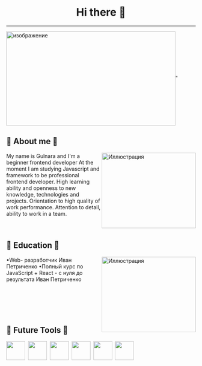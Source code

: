<h1 align="center">Hi there 👋</h1>

<hr>
<img src="https://i.pinimg.com/originals/48/4f/72/484f7219c122ff3d5b7ffd6e3095d299.jpg"  align="center" alt="изображение"  width="450px" height="250px">"

## 💫 About me 💫
<img src="https://i.pinimg.com/originals/55/7d/d6/557dd6dad96f28ec985dd44c5b8a16bf.jpg" 
  alt="Иллюстрация" align="right" width="250px" height="200px">

 
My name is Gulnara and I'm a beginner frontend developer 
At the moment I am studying Javascript and framework to be professional frontend developer.
High learning ability and openness to new knowledge, technologies and projects.
Orientation to high quality of work performance.
Attention to detail, ability to work in a team.
 </br>   
  </br>
  
## 💫 Education 💫
 
<img src="https://i.pinimg.com/originals/97/17/35/9717356ce1e6e351c98c555fcf939e00.jpg" 
  alt="Иллюстрация" align="right" width="250px" height="200px">
•Web- разработчик Иван Петриченко
•Полный курс по JavaScript + React - с нуля до результата Иван Петриченко
 </br>   
  </br>
   </br>   
  </br>
  
## 💫 Future Tools 💫
<img src="https://raw.githubusercontent.com/get-icon/geticon/master/icons/javascript.svg" width="50" height="50">&nbsp;
<img src="https://raw.githubusercontent.com/get-icon/geticon/master/icons/html-5.svg" width="50" height="50">&nbsp;
<img src="https://raw.githubusercontent.com/get-icon/geticon/master/icons/github-octocat.svg" width="50" height="50">&nbsp;
<img src="https://raw.githubusercontent.com/get-icon/geticon/master/icons/css-3.svg" width="50" height="50">&nbsp;
<img src="https://raw.githubusercontent.com/get-icon/geticon/master/icons/bootstrap.svg" width="50" height="50">&nbsp;
<img src="https://raw.githubusercontent.com/get-icon/geticon/master/icons/figma.svg" width="50" height="50">&nbsp;
